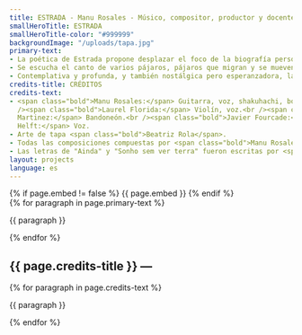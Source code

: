 ```yaml
---
title: ESTRADA - Manu Rosales - Músico, compositor, productor y docente
smallHeroTitle: ESTRADA
smallHeroTitle-color: "#999999"
backgroundImage: "/uploads/tapa.jpg"
primary-text:
- La poética de Estrada propone desplazar el foco de la biografía personal hacia los paisajes y encuentros que surgen a lo largo del camino. 
- Se escucha el canto de varios pájaros, pájaros que migran y se mueven juntos en la misma dirección, para luego partir por diferentes rutas. Las composiciones oscilan entre las historias de vida de las personas que están en su camino y la sensación/certeza de estar entrelazados colectivamente en una crisis climática, humana, y en cierto sentido de la palabra, espiritual. 
- Contemplativa y profunda, y también nostálgica pero esperanzadora, la poética de estas composiciones narra episodios místicos y mundanos de la vida cotidiana, transitando entre las fronteras y crisis de nuestro tiempo, dialoga con el caos climático, las migraciones forzadas y la nostalgia de estar lejos del hogar.
credits-title: CRÉDITOS
credits-text:
- <span class="bold">Manu Rosales:</span> Guitarra, voz, shakuhachi, bombo, qraqeb.<br
  /><span class="bold">Laurel Florida:</span> Violín, voz.<br /><span class="bold">Francisco
  Martinez:</span> Bandoneón.<br /><span class="bold">Javier Fourcade:</span> Tabla, udu.<br /><span class="bold">Lautaro Barrionuevo:</span> Contrabajo.<br /><span class="bold">Helena
  Helft:</span> Voz.
- Arte de tapa <span class="bold">Beatriz Rola</span>.
- Todas las composiciones compuestas por <span class="bold">Manu Rosales</span>, excepto  "Jardines humanos/Jarabi" (Violeta Parra / trad. Mali).
- Las letras de "Ainda" y "Sonho sem ver terra" fueron escritas por <span class="bold">Pavel Tavares</span>.
layout: projects
language: es
---
```


<section>
    {% if page.embed != false %}
        {{ page.embed }}
    {% endif %}
    <div>
        {% for paragraph in page.primary-text %}
            <p>
                {{ paragraph }}
            </p>
        {% endfor %}
    </div>
    <h2>
        {{ page.credits-title }} —
    </h2>
    <div>
        {% for paragraph in page.credits-text %}
            <p>
                {{ paragraph }}
            </p>
        {% endfor %}
    </div>
</section>